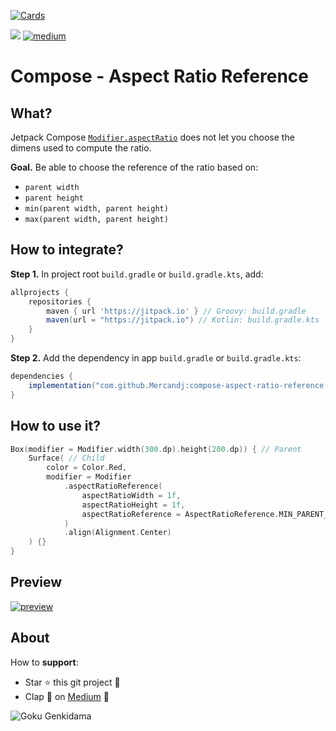 [![Cards](https://user-images.githubusercontent.com/3717316/229355050-c5224a53-fd0b-49cf-9fbb-0fe8f880727b.jpg?raw=true)](https://medium.com/@jonathan.mercandalli_41381/aspect-ratio-with-reference-in-jetpack-compose-9bf9b79016ee)

[![](https://jitpack.io/v/Mercandj/compose-aspect-ratio-reference.svg)](https://jitpack.io/#Mercandj/compose-aspect-ratio-reference)
[![medium](https://img.shields.io/badge/medium-article%20👏-607D8B.svg?style=flat-square&label=medium)](https://medium.com/@jonathan.mercandalli_41381/aspect-ratio-with-reference-in-jetpack-compose-9bf9b79016ee)

# Compose - Aspect Ratio Reference

## What?

Jetpack Compose [`Modifier.aspectRatio`](https://developer.android.com/reference/kotlin/androidx/compose/ui/Modifier#(androidx.compose.ui.Modifier).aspectRatio(kotlin.Float,kotlin.Boolean)) does not let you choose the dimens used to compute the ratio.

**Goal.** Be able to choose the reference of the ratio based on:

- `parent width`
- `parent height`
- `min(parent width, parent height)`
- `max(parent width, parent height)`

## How to integrate?

**Step 1.** In project root `build.gradle` or `build.gradle.kts`, add:

```groovy
allprojects {
    repositories {
        maven { url 'https://jitpack.io' } // Groovy: build.gradle
        maven(url = "https://jitpack.io") // Kotlin: build.gradle.kts
    }
}
```

**Step 2.** Add the dependency in app `build.gradle` or `build.gradle.kts`:

```groovy
dependencies {
    implementation("com.github.Mercandj:compose-aspect-ratio-reference:1.00.03")
}
```

## How to use it?

```kotlin
Box(modifier = Modifier.width(300.dp).height(200.dp)) { // Parent
    Surface( // Child
        color = Color.Red,
        modifier = Modifier
            .aspectRatioReference(
                aspectRatioWidth = 1f,
                aspectRatioHeight = 1f,
                aspectRatioReference = AspectRatioReference.MIN_PARENT_WIDTH_PARENT_HEIGHT
            )
            .align(Alignment.Center)
    ) {}
}
```

## Preview

[![preview](https://miro.medium.com/v2/resize:fit:4800/format:webp/1*pmS0_cNRQhOe5mmOMA2HkA.png)](https://medium.com/@jonathan.mercandalli_41381/aspect-ratio-with-reference-in-jetpack-compose-9bf9b79016ee)

## About

How to **support**:

- Star ⭐️ this git project 🙏
- Clap 👏 on [Medium](https://medium.com/@jonathan.mercandalli_41381/aspect-ratio-with-reference-in-jetpack-compose-9bf9b79016ee) 🙏

![Goku Genkidama](https://user-images.githubusercontent.com/3717316/229345557-4094875a-c889-4c18-8f9f-bd4c6ef754f3.jpg)
